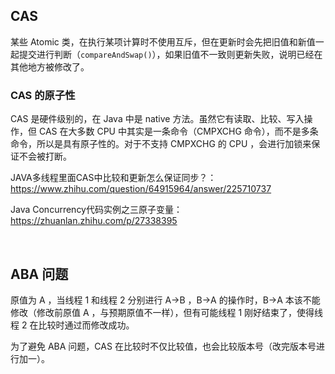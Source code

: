 ## CAS

某些 Atomic 类，在执行某项计算时不使用互斥，但在更新时会先把旧值和新值一起提交进行判断（`compareAndSwap()`），如果旧值不一致则更新失败，说明已经在其他地方被修改了。

### CAS 的原子性

CAS 是硬件级别的，在 Java 中是 native 方法。虽然它有读取、比较、写入操作，但 CAS 在大多数 CPU 中其实是一条命令（CMPXCHG 命令），而不是多条命令，所以是具有原子性的。对于不支持 CMPXCHG 的 CPU ，会进行加锁来保证不会被打断。

JAVA多线程里面CAS中比较和更新怎么保证同步？：https://www.zhihu.com/question/64915964/answer/225710737

Java Concurrency代码实例之三原子变量：https://zhuanlan.zhihu.com/p/27338395

​    

## ABA 问题

原值为 A ，当线程 1 和线程 2 分别进行 A->B ，B->A 的操作时，B->A 本该不能修改（修改前原值 A ，与预期原值不一样），但有可能线程 1 刚好结束了，使得线程 2 在比较时通过而修改成功。

为了避免 ABA 问题，CAS 在比较时不仅比较值，也会比较版本号（改完版本号进行加一）。